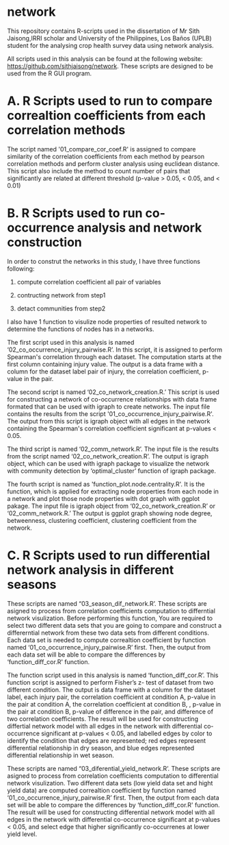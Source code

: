 # network
This repository contains R-scripts used in the dissertation of Mr Sith Jaisong,IRRI scholar and University of the Philippines, Los Baños (UPLB) student for the analysing crop health survey data using network analysis.

 All scripts used in this analysis can be found at the following website: https://github.com/sithjaisong/network. These scripts are designed to be used from the R GUI program.

A. R Scripts used to run to compare correaltion coefficients from each correlation methods
===

The script named '01_compare_cor_coef.R' is assigned to compare similarity of the correlation coefficients from each method by pearson correlation methods and perform cluster analysis using euclidean distance.  This script also include the method to count number of pairs that significantly are related at different threshold (p-value > 0.05, < 0.05, and < 0.01) 

B. R Scripts used to run co-occurrence analysis and network construction
===

In order to construt the networks in this study, I have three functions following:

1. compute correlation coefficient all pair of variables

2. contructing network from step1

3. detact communities from step2


I also have 1 function to visulize node properties of resulted network to determine the functions of nodes has in a networks.

The first script used in this analysis is named ‘02_co_occurrence_injury_pairwise.R’.  In this script, it is assigned to perform Spearman's correlation through each dataset. The computation starts at the first column containing injury value. The output is a data frame with a column for the dataset label pair of injury, the correlation coefficient, p-value in the pair.

The second script is named ‘02_co_network_creation.R.’  This script is used for constructing a network of co-occurrence relationships with data frame formated that can be used with igraph to create networks. The input file contains the results from the script '01_co_occurrence_injury_pairwise.R'.  The output from this script is igraph object with all edges in the network containing the Spearman's correlation coefficient significant at p-values < 0.05.

The third script is named ‘02_comm_network.R’. The input file is the results from the script named ‘02_co_network_creation.R’. The output is igraph object, which can be used with igraph package to visualize the network with community detection by  ‘optimal_cluster’ function of igraph package.

The fourth script is named as 'function_plot.node.centrality.R'.  It is the function, which is applied for extracting node properties from each node in a network and plot those node properties with dot graph with ggplot pakage. The input file is igraph object from ‘02_co_network_creation.R’ or ‘02_comm_network.R.’   The output is ggplot graph showing node degree, betweenness, clustering coefficient, clustering coefficient from the network. 

# C. R Scripts used to run differential network analysis in different seasons

These scripts are named “03_season_dif_network.R’. These scripts are asigned to process from correlation coefficients computation to differntial network visulization.  Before performing this function, You are required to select two different data sets that you are going to compare and construct a differerntial network from these two data sets from different conditions. Each data set is needed to compute correaltion coefficient by function named ‘01_co_occurrence_injury_pairwise.R’ first. Then, the output from each data set will be able to compare the differences by ‘function_diff_cor.R' function. 

The function script used in this analysis is named ‘function_diff_cor.R’.   This function script is assigned to perform Fisher’s z- test of dataset from two different condition. The output is data frame with a column for the dataset label, each injury pair, the correlation coefficient at condition A, p-value in the pair at condition A, the correlation coefficient at condition B, , p-value in the pair at condition B, p-value of difference in the pair, and difference of two correlation coefficients. The result will be used for constructing differtial network model with all edges in the network with differential co-occurrence significant at p-values < 0.05, and labelled edges by color to identify the condition that edges are represented; red edges represent differential relationship in dry season, and blue edges represented differential relationship in wet season.

These scripts are named “03_diferential_yield_network.R’. These scripts are asigned to process from correlation coefficients computation to differential network visulization.  Two different data sets (low yield data set and hight yield data) are computed correaltion coefficient by function named ‘01_co_occurrence_injury_pairwise.R’ first. Then, the output from each data set will be able to compare the differences by ‘function_diff_cor.R' function. The result will be used for constructing differential network model with all edges in the network with differential co-occurrence significant at p-values < 0.05, and select edge that higher significantly co-occurrenes at lower yield level.